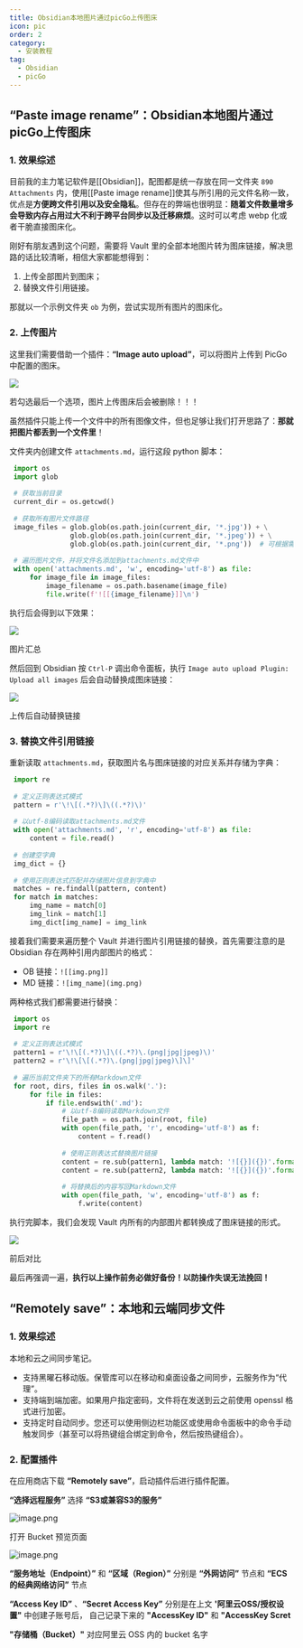 ```yaml
---
title: Obsidian本地图片通过picGo上传图床
icon: pic
order: 2
category:
  - 安装教程
tag:
  - Obsidian
  - picGo
---
```


## “Paste image rename”：Obsidian本地图片通过picGo上传图床

<!-- #region PasteImageRename -->

### 1. 效果综述

目前我的主力笔记软件是[[Obsidian]]，配图都是统一存放在同一文件夹 `890 Attachments` 内，使用[[Paste image rename]]使其与所引用的元文件名称一致，优点是**方便跨文件引用以及安全隐私**。但存在的弊端也很明显：**随着文件数量增多会导致内存占用过大不利于跨平台同步以及迁移麻烦**。这时可以考虑 webp 化或者干脆直接图床化。

刚好有朋友遇到这个问题，需要将 Vault 里的全部本地图片转为图床链接，解决思路的话比较清晰，相信大家都能想得到：

1. 上传全部图片到图床；
2. 替换文件引用链接。

那就以一个示例文件夹 `ob` 为例，尝试实现所有图片的图床化。

### 2. 上传图片

这里我们需要借助一个插件：**“Image auto upload”**，可以将图片上传到 PicGo 中配置的图床。

![](https://pic2.zhimg.com/80/v2-331c4279a55a99ab3692fe8dc4ad8475_1440w.webp)

若勾选最后一个选项，图片上传图床后会被删除！！！

虽然插件只能上传一个文件中的所有图像文件，但也足够让我们打开思路了：**那就把图片都丢到一个文件里**！

文件夹内创建文件 `attachments.md`，运行这段 python 脚本：

```python
 import os
 import glob
 ​
 # 获取当前目录
 current_dir = os.getcwd()
 ​
 # 获取所有图片文件路径
 image_files = glob.glob(os.path.join(current_dir, '*.jpg')) + \
               glob.glob(os.path.join(current_dir, '*.jpeg')) + \
               glob.glob(os.path.join(current_dir, '*.png'))  # 可根据需要添加其他图片格式的glob语句
 ​
 # 遍历图片文件，并将文件名添加到attachments.md文件中
 with open('attachments.md', 'w', encoding='utf-8') as file:
     for image_file in image_files:
         image_filename = os.path.basename(image_file)
         file.write(f'![[{image_filename}]]\n')
```

执行后会得到以下效果：

![](https://pic1.zhimg.com/80/v2-bcc89b9880e2fdcafd476d758fe372a8_1440w.webp)

图片汇总

然后回到 Obsidian 按 `Ctrl-P` 调出命令面板，执行 `Image auto upload Plugin: Upload all images` 后会自动替换成图床链接：

![](https://pic3.zhimg.com/80/v2-f45acd103c8ffbb0aea543bc672427e2_1440w.webp)

上传后自动替换链接

### 3. 替换文件引用链接

重新读取 `attachments.md`，获取图片名与图床链接的对应关系并存储为字典：

```python
 import re
 ​
 # 定义正则表达式模式
 pattern = r'\!\[(.*?)\]\((.*?)\)'
 ​
 # 以utf-8编码读取attachments.md文件
 with open('attachments.md', 'r', encoding='utf-8') as file:
     content = file.read()
 ​
 # 创建空字典
 img_dict = {}
 ​
 # 使用正则表达式匹配并存储图片信息到字典中
 matches = re.findall(pattern, content)
 for match in matches:
     img_name = match[0]
     img_link = match[1]
     img_dict[img_name] = img_link
```

接着我们需要来遍历整个 Vault 并进行图片引用链接的替换，首先需要注意的是 Obsidian 存在两种引用内部图片的格式：

- OB 链接：`![[img.png]]`
- MD 链接：`![img_name](img.png)`

两种格式我们都需要进行替换：

```python
 import os
 import re
 ​
 # 定义正则表达式模式
 pattern1 = r'\!\[(.*?)\]\((.*?)\.(png|jpg|jpeg)\)'
 pattern2 = r'\!\[\[(.*?)\.(png|jpg|jpeg)\]\]'
 ​
 # 遍历当前文件夹下的所有Markdown文件
 for root, dirs, files in os.walk('.'):
     for file in files:
         if file.endswith('.md'):
             # 以utf-8编码读取Markdown文件
             file_path = os.path.join(root, file)
             with open(file_path, 'r', encoding='utf-8') as f:
                 content = f.read()
 ​
             # 使用正则表达式替换图片链接
             content = re.sub(pattern1, lambda match: '![{}]({})'.format(match.group(2), img_dict.get(match.group(2), '')), content)
             content = re.sub(pattern2, lambda match: '![{}]({})'.format(match.group(1), img_dict.get(match.group(1), '')), content)
 ​
             # 将替换后的内容写回Markdown文件
             with open(file_path, 'w', encoding='utf-8') as f:
                 f.write(content)
```

执行完脚本，我们会发现 Vault 内所有的内部图片都转换成了图床链接的形式。

![](https://pic3.zhimg.com/80/v2-2c6afcf09490201540c5937b5c23d332_1440w.webp)

前后对比

最后再强调一遍，**执行以上操作前务必做好备份！以防操作失误无法挽回！**

<!-- #endregion PasteImageRename -->

## “Remotely save”：本地和云端同步文件

<!-- #region RemotelySave -->

### 1. 效果综述

本地和云之间同步笔记。

- 支持黑曜石移动版。保管库可以在移动和桌面设备之间同步，云服务作为“代理”。
- 支持端到端加密。如果用户指定密码，文件将在发送到云之前使用 openssl 格式进行加密。
- 支持定时自动同步。您还可以使用侧边栏功能区或使用命令面板中的命令手动触发同步（甚至可以将热键组合绑定到命令，然后按热键组合）。

### 2. 配置插件

在应用商店下载 **“Remotely save”**，启动插件后进行插件配置。

**“选择远程服务”** 选择 **“S3或兼容S3的服务”**

![image.png](https://cdn.jsdelivr.net/gh/shenbourne/Image-Hosting-Service@main/blog/202407142051685.png)


打开 Bucket 预览页面


![image.png](https://cdn.jsdelivr.net/gh/shenbourne/Image-Hosting-Service@main/blog/202407140125160.png)

**“服务地址（Endpoint）”** 和 **“区域（Region）”** 分别是 **“外网访问”** 节点和 **“ECS的经典网络访问”** 节点

**“Access Key ID”** 、**“Secret Access Key”** 分别是在上文 **'阿里云OSS/授权设置"** 中创建子账号后， 自己记录下来的 **"AccessKey ID"** 和 **"AccessKey Scret**

**"存储桶（Bucket）"** 对应阿里云 OSS 内的 bucket 名字

<!-- #endregion RemotelySave -->